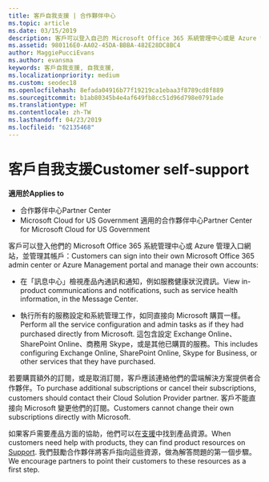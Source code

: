```yaml
---
title: 客戶自我支援 | 合作夥伴中心
ms.topic: article
ms.date: 03/15/2019
description: 客戶可以登入自己的 Microsoft Office 365 系統管理中心或是 Azure 管理入口網站，並管理他們自己的帳戶。 若要購買額外的訂閱，或是取消訂閱，客戶應該連絡他們的雲端解決方案提供者合作夥伴。
ms.assetid: 980116E0-AA02-45DA-BBBA-482E28DC8BC4
author: MaggiePucciEvans
ms.author: evansma
keywords: 客戶自我支援, 自我支援,
ms.localizationpriority: medium
ms.custom: seodec18
ms.openlocfilehash: 8efada04916b77f19219ca1ebaa3f8789cd8f889
ms.sourcegitcommit: b1ab80345b4e4af649fb8cc51d96d798e0791ade
ms.translationtype: HT
ms.contentlocale: zh-TW
ms.lasthandoff: 04/23/2019
ms.locfileid: "62135468"
---
```

# <a name="customer-self-support"></a><span data-ttu-id="e97d1-105">客戶自我支援</span><span class="sxs-lookup"><span data-stu-id="e97d1-105">Customer self-support</span></span>

<span data-ttu-id="e97d1-106">**適用於**</span><span class="sxs-lookup"><span data-stu-id="e97d1-106">**Applies to**</span></span>

-  <span data-ttu-id="e97d1-107">合作夥伴中心</span><span class="sxs-lookup"><span data-stu-id="e97d1-107">Partner Center</span></span>
-  <span data-ttu-id="e97d1-108">Microsoft Cloud for US Government 適用的合作夥伴中心</span><span class="sxs-lookup"><span data-stu-id="e97d1-108">Partner Center for Microsoft Cloud for US Government</span></span>


<span data-ttu-id="e97d1-109">客戶可以登入他們的 Microsoft Office 365 系統管理中心或 Azure 管理入口網站，並管理其帳戶：</span><span class="sxs-lookup"><span data-stu-id="e97d1-109">Customers can sign into their own Microsoft Office 365 admin center or Azure Management portal and manage their own accounts:</span></span>

-   <span data-ttu-id="e97d1-110">在「訊息中心」檢視產品內通訊和通知，例如服務健康狀況資訊。</span><span class="sxs-lookup"><span data-stu-id="e97d1-110">View in-product communications and notifications, such as service health information, in the Message Center.</span></span>

-   <span data-ttu-id="e97d1-111">執行所有的服務設定和系統管理工作，如同直接向 Microsoft 購買一樣。</span><span class="sxs-lookup"><span data-stu-id="e97d1-111">Perform all the service configuration and admin tasks as if they had purchased directly from Microsoft.</span></span> <span data-ttu-id="e97d1-112">這包含設定 Exchange Online、SharePoint Online、商務用 Skype，或是其他已購買的服務。</span><span class="sxs-lookup"><span data-stu-id="e97d1-112">This includes configuring Exchange Online, SharePoint Online, Skype for Business, or other services that they have purchased.</span></span>

<span data-ttu-id="e97d1-113">若要購買額外的訂閱，或是取消訂閱，客戶應該連絡他們的雲端解決方案提供者合作夥伴。</span><span class="sxs-lookup"><span data-stu-id="e97d1-113">To purchase additional subscriptions or cancel their subscriptions, customers should contact their Cloud Solution Provider partner.</span></span> <span data-ttu-id="e97d1-114">客戶不能直接向 Microsoft 變更他們的訂閱。</span><span class="sxs-lookup"><span data-stu-id="e97d1-114">Customers cannot change their own subscriptions directly with Microsoft.</span></span>

<span data-ttu-id="e97d1-115">如果客戶需要產品方面的協助，他們可以在[支援](https://partnercenter.microsoft.com/partner/support)中找到產品資源。</span><span class="sxs-lookup"><span data-stu-id="e97d1-115">When customers need help with products, they can find product resources on [Support](https://partnercenter.microsoft.com/partner/support).</span></span> <span data-ttu-id="e97d1-116">我們鼓勵合作夥伴將客戶指向這些資源，做為解答問題的第一個步驟。</span><span class="sxs-lookup"><span data-stu-id="e97d1-116">We encourage partners to point their customers to these resources as a first step.</span></span>

 

 



